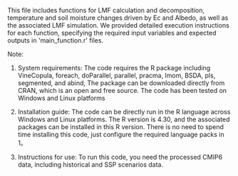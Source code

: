 This file includes functions for LMF calculation and decomposition, temperature and soil moisture changes driven by Ec and Albedo, as well as the associated LMF simulation. We  provided detailed execution instructions for each function, specifying the required input variables and expected outputs in 'main_function.r' files.

Note:
1. System requirements: 
The code requires the R package including VineCopula, foreach, doParallel, parallel, pracma, lmom, BSDA, pls, segmented, and abind, The package can be downloaded directly from CRAN, which is an open and free source.
The code has been tested on Windows and Linux platforms

2. Installation guide: 
The code can be directly run in the R language across Windows and Linux platforms. The R version is 4.30, and the associated packages can be installed in this R version. There is no need to spend time installing this code, just configure the required language packs in 1。

3. Instructions for use: 
To run this code, you need the processed CMIP6 data, including historical and SSP scenarios data. 


